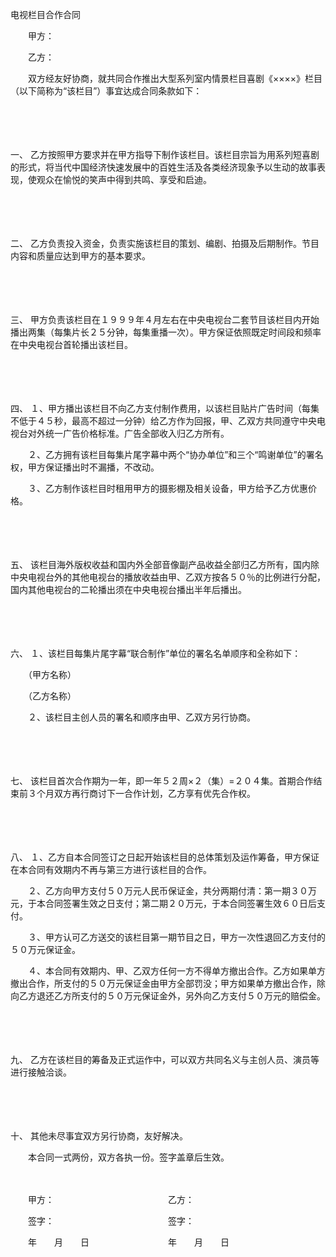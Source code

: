 



电视栏目合作合同



 

　　甲方：

　　乙方：

　　双方经友好协商，就共同合作推出大型系列室内情景栏目喜剧《××××》栏目（以下简称为“该栏目”）事宜达成合同条款如下：

　　

　　

一、
乙方按照甲方要求并在甲方指导下制作该栏目。该栏目宗旨为用系列短喜剧的形式，将当代中国经济快速发展中的百姓生活及各类经济现象予以生动的故事表现，使观众在愉悦的笑声中得到共鸣、享受和启迪。

　　

　　

二、
乙方负责投入资金，负责实施该栏目的策划、编剧、拍摄及后期制作。节目内容和质量应达到甲方的基本要求。

　　

　　

三、
甲方负责该栏目在１９９９年４月左右在中央电视台二套节目该栏目内开始播出两集（每集片长２５分钟，每集重播一次）。甲方保证依照既定时间段和频率在中央电视台首轮播出该栏目。

　　

　　

四、
１、甲方播出该栏目不向乙方支付制作费用，以该栏目贴片广告时间（每集不低于４５秒，最高不超过一分钟）给乙方作为回报，甲、乙双方共同遵守中央电视台对外统一广告价格标准。广告全部收入归乙方所有。

　　２、乙方拥有该栏目每集片尾字幕中两个“协办单位”和三个“鸣谢单位”的署名权，甲方保证播出时不漏播，不改动。

　　３、乙方制作该栏目时租用甲方的摄影棚及相关设备，甲方给予乙方优惠价格。

　　

　　

五、
该栏目海外版权收益和国内外全部音像副产品收益全部归乙方所有，国内除中央电视台外的其他电视台的播放收益由甲、乙双方按各５０％的比例进行分配，国内其他电视台的二轮播出须在中央电视台播出半年后播出。

　　

　　

六、
１、该栏目每集片尾字幕“联合制作”单位的署名名单顺序和全称如下：

　　（甲方名称）

　　（乙方名称）

　　２、该栏目主创人员的署名和顺序由甲、乙双方另行协商。

　　

　　

七、
该栏目首次合作期为一年，即一年５２周×２（集）=２０４集。首期合作结束前３个月双方再行商讨下一合作计划，乙方享有优先合作权。

　　

　　

八、
１、乙方自本合同签订之日起开始该栏目的总体策划及运作筹备，甲方保证在本合同有效期内不再与第三方进行该栏目的合作。

　　２、乙方向甲方支付５０万元人民币保证金，共分两期付清：第一期３０万元，于本合同签署生效之日支付；第二期２０万元，于本合同签署生效６０日后支付。

　　３、甲方认可乙方送交的该栏目第一期节目之日，甲方一次性退回乙方支付的５０万元保证金。

　　４、本合同有效期内、甲、乙双方任何一方不得单方撤出合作。乙方如果单方撤出合作，所支付的５０万元保证金由甲方全部罚没；甲方如果单方撤出合作，除向乙方退还乙方所支付的５０万元保证金外，另外向乙方支付５０万元的赔偿金。

　　

　　

九、
乙方在该栏目的筹备及正式运作中，可以双方共同名义与主创人员、演员等进行接触洽谈。

　　

　　

十、
其他未尽事宜双方另行协商，友好解决。

　　本合同一式两份，双方各执一份。签字盖章后生效。

　　

　　甲方：　　　　　　　　　　　　　乙方：

　　签字：　　　　　　　　　　　　　签字：

　　年　　月　　日　　　　　　　　　年　　月　　日